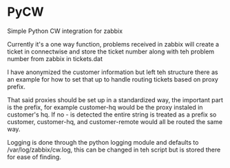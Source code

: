 # PyCW
Simple Python CW integration for zabbix

Currently it's a one way function, problems received in zabbix will create a ticket in connectwise and store the ticket number along with teh problem number from zabbix in tickets.dat

I have anonymized the customer information but left teh structure there as an example for how to set that up to handle routing tickets based on proxy prefix. 

That said proxies should be set up in a standardized way, the important part is the prefix, for example customer-hq would be the proxy instaled in customer's hq. If no - is detected the entire string is treated as a prefix so customer, customer-hq, and customer-remote would all be routed the same way.

Logging is done through the python logging module and defaults to /var/log/zabbix/cw.log, this can be changed in teh script but is stored there for ease of finding.
